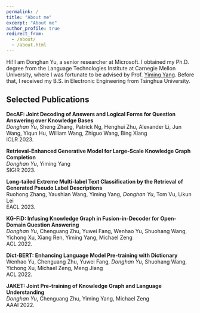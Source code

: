 ```yaml
---
permalink: /
title: "About me"
excerpt: "About me"
author_profile: true
redirect_from: 
  - /about/
  - /about.html
---
```


Hi! I am Donghan Yu, a senior researcher at Microsoft. I obtained my Ph.D. degree from the Language Technologies Institute at Carnegie Mellon University, where I was fortunate to be advised by Prof. [Yiming Yang](https://www.cs.cmu.edu/~./yiming/). Before that, I received my B.S. in Electronic Engineering from Tsinghua University.

## Selected Publications ##

**DecAF: Joint Decoding of Answers and Logical Forms for Question Answering over Knowledge Bases**          
*Donghan Yu*, Sheng Zhang, Patrick Ng, Henghui Zhu, Alexander Li, Jun Wang, Yiqun Hu, William Wang, Zhiguo Wang, Bing Xiang         
ICLR 2023.     

**Retrieval-Enhanced Generative Model for Large-Scale Knowledge Graph Completion**          
*Donghan Yu*, Yiming Yang              
SIGIR 2023. 

**Long-tailed Extreme Multi-label Text Classification by the Retrieval of Generated Pseudo Label Descriptions**     
Ruohong Zhang, Yaushian Wang, Yiming Yang, *Donghan Yu*, Tom Vu, Likun Lei     
EACL 2023.
    
**KG-FiD: Infusing Knowledge Graph in Fusion-in-Decoder for Open-Domain Question Answering**         
*Donghan Yu*, Chenguang Zhu, Yuwei Fang, Wenhao Yu, Shuohang Wang, Yichong Xu, Xiang Ren, Yiming Yang, Michael Zeng     
ACL 2022.     

**Dict-BERT: Enhancing Language Model Pre-training with Dictionary**           
Wenhao Yu, Chenguang Zhu, Yuwei Fang, *Donghan Yu*, Shuohang Wang, Yichong Xu, Michael Zeng, Meng Jiang     
ACL 2022. 
    
**JAKET: Joint Pre-training of Knowledge Graph and Language Understanding**     
*Donghan Yu*, Chenguang Zhu, Yiming Yang, Michael Zeng       
AAAI 2022.

